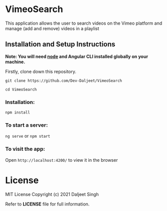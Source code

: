 # VimeoSearch

This application allows the user to search videos on the Vimeo platform and manage (add and remove) videos in a playlist

## Installation and Setup Instructions 

**Note: You will need [node](https://nodejs.org/en/) and Angular CLI installed globally on your machine.**

Firstly, clone down this repository.  

```shell
git clone https://github.com/Dev-Daljeet/VimeoSearch

cd VimeoSearch
```

### Installation:

`npm install`   

### To start a server:

`ng serve` or  `npm start` 

### To visit the app:

Open `http://localhost:4200/` to view it in the browser  

# License
MIT License
Copyright (c) 2021 Daljeet Singh

Refer to **LICENSE** file for full information.

